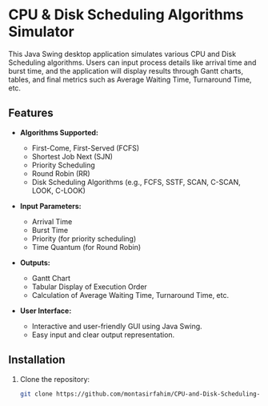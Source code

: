 # CPU & Disk Scheduling Algorithms Simulator

This Java Swing desktop application simulates various CPU and Disk Scheduling algorithms. Users can input process details like arrival time and burst time, and the application will display results through Gantt charts, tables, and final metrics such as Average Waiting Time, Turnaround Time, etc.

## Features

- **Algorithms Supported:**
  - First-Come, First-Served (FCFS)
  - Shortest Job Next (SJN)
  - Priority Scheduling
  - Round Robin (RR)
  - Disk Scheduling Algorithms (e.g., FCFS, SSTF, SCAN, C-SCAN, LOOK, C-LOOK)

- **Input Parameters:**
  - Arrival Time
  - Burst Time
  - Priority (for priority scheduling)
  - Time Quantum (for Round Robin)
  
- **Outputs:**
  - Gantt Chart
  - Tabular Display of Execution Order
  - Calculation of Average Waiting Time, Turnaround Time, etc.

- **User Interface:**
  - Interactive and user-friendly GUI using Java Swing.
  - Easy input and clear output representation.

## Installation

1. Clone the repository:
   ```bash
   git clone https://github.com/montasirfahim/CPU-and-Disk-Scheduling-Simulator.git


